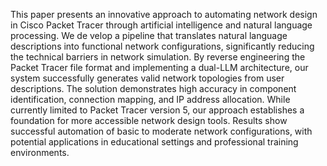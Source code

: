 This paper presents an innovative approach to automating network design in Cisco Packet Tracer through artificial intelligence and natural language processing.
We de velop a pipeline that translates natural language descriptions into functional network configurations, significantly reducing the technical barriers
in network simulation. By reverse engineering the Packet Tracer file format and implementing a dual-LLM architecture, our system successfully generates valid
network topologies from user descriptions. The solution demonstrates high accuracy in component identification, connection mapping, and IP address allocation.
While currently limited to Packet Tracer version 5, our approach establishes a foundation for more accessible network design tools. Results show successful
automation of basic to moderate network configurations, with potential applications in educational settings and professional training environments.
